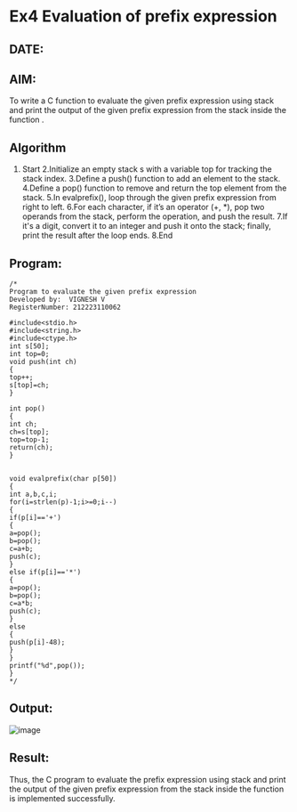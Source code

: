 # Ex4 Evaluation of prefix expression
## DATE:
## AIM:
To write a C function to evaluate the given prefix expression using stack and print the output of the given prefix expression from the stack inside the function . 

## Algorithm
1. Start
2.Initialize an empty stack s with a variable top for tracking the stack index.
3.Define a push() function to add an element to the stack.
4.Define a pop() function to remove and return the top element from the stack.
5.In evalprefix(), loop through the given prefix expression from right to left.
6.For each character, if it’s an operator (+, *), pop two operands from the stack, perform the operation, and push the result.
7.If it's a digit, convert it to an integer and push it onto the stack; finally, print the result after the loop ends.
8.End  

## Program:
```
/*
Program to evaluate the given prefix expression
Developed by:  VIGNESH V
RegisterNumber: 212223110062

#include<stdio.h> 
#include<string.h> 
#include<ctype.h> 
int s[50]; 
int top=0; 
void push(int ch) 
{ 
top++; 
s[top]=ch; 
} 
 
int pop() 
{ 
int ch; 
ch=s[top]; 
top=top-1; 
return(ch); 
} 
  
  
void evalprefix(char p[50]) 
{ 
int a,b,c,i; 
for(i=strlen(p)-1;i>=0;i--) 
{ 
if(p[i]=='+') 
{ 
a=pop(); 
b=pop(); 
c=a+b; 
push(c); 
} 
else if(p[i]=='*') 
{ 
a=pop(); 
b=pop(); 
c=a*b; 
push(c); 
} 
else 
{ 
push(p[i]-48); 
} 
} 
printf("%d",pop()); 
} 
*/
```

## Output:

![image](https://github.com/user-attachments/assets/c2863f62-6d17-4b34-a202-2dc259e837dd)


## Result:
Thus, the C program to evaluate the prefix expression using stack and print the output of the given prefix expression from the stack inside the function is implemented successfully.
